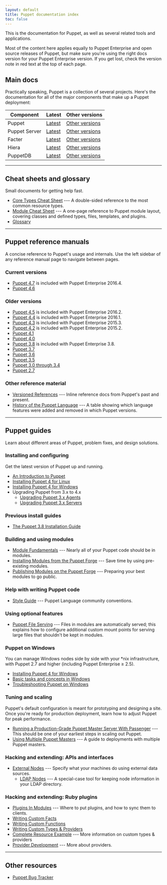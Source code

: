 ```yaml
---
layout: default
title: Puppet documentation index
toc: false
---
```


This is the documentation for Puppet, as well as several related tools and applications.

Most of the content here applies equally to Puppet Enterprise and open source releases of Puppet, but make sure you're using the right docs version for your Puppet Enterprise version. If you get lost, check the version note in red text at the top of each page.

## Main docs


Practically speaking, Puppet is a collection of several projects. Here's the documentation for all of the major components that make up a Puppet deployment:

Component     | Latest                             | Other versions
--------------|------------------------------------|--------------------------------------------
Puppet        | [Latest](/puppet/latest/reference) | [Other versions](#puppet-reference-manuals)
Puppet Server | [Latest](/puppetserver/latest)     | [Other versions](/puppetserver)
Facter        | [Latest](/facter/latest)           | [Other versions](/facter)
Hiera         | [Latest](/hiera/latest)            | [Other versions](/hiera)
PuppetDB      | [Latest](/puppetdb/latest)         | [Other versions](/puppetdb)


* * *

## Cheat sheets and glossary


Small documents for getting help fast.

* [Core Types Cheat Sheet](/puppet_core_types_cheatsheet.pdf) --- A double-sided reference to the most common resource types.
* [Module Cheat Sheet](/module_cheat_sheet.pdf) --- A one-page reference to Puppet module layout, covering classes and defined types, files, templates, and plugins.
* [Glossary](/references/glossary.html)

* * *

## Puppet reference manuals

A concise reference to Puppet's usage and internals. Use the left sidebar of any reference manual page to navigate between pages.

### Current versions

* [Puppet 4.7](/puppet/4.7/reference) is included with Puppet Enterprise 2016.4.
* [Puppet 4.6](/puppet/4.6/reference)



### Older versions

* [Puppet 4.5](/puppet/4.5/reference) is included with Puppet Enterprise 2016.2.
* [Puppet 4.4](/puppet/4.4/reference) is included with Puppet Enterprise 2016.1.
* [Puppet 4.3](/puppet/4.3/reference) is included with Puppet Enterprise 2015.3.
* [Puppet 4.2](/puppet/4.2/reference) is included with Puppet Enterprise 2015.2.
* [Puppet 4.1](/puppet/4.1/reference)
* [Puppet 4.0](/puppet/4.0/reference)
* [Puppet 3.8](/puppet/3.8/reference) is included with Puppet Enterprise 3.8.
* [Puppet 3.7](/puppet/3.7/reference)
* [Puppet 3.6](/puppet/3.6/reference)
* [Puppet 3.5](/puppet/3.5/reference)
* [Puppet 3.0 through 3.4](/puppet/3/reference)
* [Puppet 2.7](/puppet/2.7/reference)

### Other reference material

* [Versioned References](/references/) --- Inline reference docs from Puppet's past and present.
* [History of the Puppet Language](/guides/language_history.html) --- A table showing which language features were added and removed in which Puppet versions.


* * *

## Puppet guides

Learn about different areas of Puppet, problem fixes, and design solutions.

### Installing and configuring

Get the latest version of Puppet up and running.

* [An Introduction to Puppet](/guides/introduction.html)
* [Installing Puppet 4 for Linux](/puppet/latest/reference/install_linux.html)
* [Installing Puppet 4 for Windows](/puppet/latest/reference/install_windows.html)
* Upgrading Puppet from 3.x to 4.x
  * [Upgrading Puppet 3.x Agents](/puppet/latest/reference/upgrade_agent.html)
  * [Upgrading Puppet 3.x Servers](/puppet/latest/reference/upgrade_server.html)

### Previous install guides

* [The Puppet 3.8 Installation Guide](puppet/3.8/reference/pre_install.html)

### Building and using modules

* [Module Fundamentals](/puppet/latest/reference/modules_fundamentals.html) --- Nearly all of your Puppet code should be in modules.
* [Installing Modules from the Puppet Forge](/puppet/latest/reference/modules_installing.html) --- Save time by using pre-existing modules.
* [Publishing Modules on the Puppet Forge](/puppet/latest/reference/modules_publishing.html) --- Preparing your best modules to go public.

### Help with writing Puppet code

* [Style Guide](/guides/style_guide.html) --- Puppet Language community conventions.

### Using optional features

* [Puppet File Serving](/puppet/latest/reference/file_serving.html) --- Files in modules are automatically served; this explains how to configure additional custom mount points for serving large files that shouldn't be kept in modules.

### Puppet on Windows

You can manage Windows nodes side by side with your \*nix infrastructure, with Puppet 2.7 and higher (including Puppet Enterprise ≥ 2.5).

* [Installing Puppet 4 for Windows](/puppet/latest/reference/install_windows.html)
* [Basic tasks and concepts in Windows](/pe/latest/windows_basic_tasks.html)
* [Troubleshooting Puppet on Windows](/pe/latest/troubleshooting_windows.html)

### Tuning and scaling

Puppet's default configuration is meant for prototyping and designing a site. Once you're ready for production deployment, learn how to adjust Puppet for peak performance.

* [Running a Production-Grade Puppet Master Server With Passenger](/puppet/latest/reference/passenger.html) --- This should be one of your earliest steps in scaling out Puppet.
* [Using Multiple Puppet Masters](/guides/scaling_multiple_masters.html) --- A guide to deployments with multiple Puppet masters.


### Hacking and extending: APIs and interfaces

* [External Nodes](/guides/external_nodes.html) --- Specify what your machines do using external data sources.
    * [LDAP Nodes](/guides/ldap_nodes.html) --- A special-case tool for keeping node information in your LDAP directory.

### Hacking and extending: Ruby plugins

* [Plugins In Modules](/puppet/latest/reference/plugins_in_modules.html) --- Where to put plugins, and how to sync them to clients.
* [Writing Custom Facts](/facter/latest/custom_facts.html)
* [Writing Custom Functions](/guides/custom_functions.html)
* [Writing Custom Types & Providers](/guides/custom_types.html)
* [Complete Resource Example](/guides/complete_resource_example.html) --- More information on custom types & providers
* [Provider Development](/guides/provider_development.html) --- More about providers.


* * *

## Other resources

* [Puppet Bug Tracker](https://tickets.puppetlabs.com/browse/PUP)
